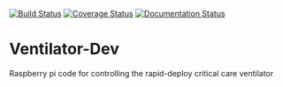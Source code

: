 [![Build Status](https://travis-ci.com/CohenLabPrinceton/Ventilator-Dev.svg?branch=master)](https://travis-ci.com/CohenLabPrinceton/Ventilator-Dev)
[![Coverage Status](https://coveralls.io/repos/github/CohenLabPrinceton/Ventilator-Dev/badge.svg)](https://coveralls.io/github/CohenLabPrinceton/Ventilator-Dev)
[![Documentation Status](https://readthedocs.org/projects/ventilator/badge/?version=latest)](https://ventilator.readthedocs.io/en/latest/?badge=latest)

# Ventilator-Dev
Raspberry pi code for controlling the rapid-deploy critical care ventilator 
